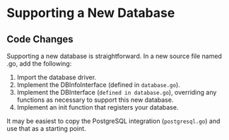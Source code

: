 # Supporting a New Database

## Code Changes

Supporting a new database is straightforward. In a new source file named <database>.go,
add the following:

1. Import the database driver.
1. Implement the DBInfoInterface (defined in `database.go`).
1. Implement the DBInterface (`defined in database.go`), overriding any functions as necessary
   to support this new database.
1. Implement an init function that registers your database.

It may be easiest to copy the PostgreSQL integration (`postgresql.go`) and use that
as a starting point.
